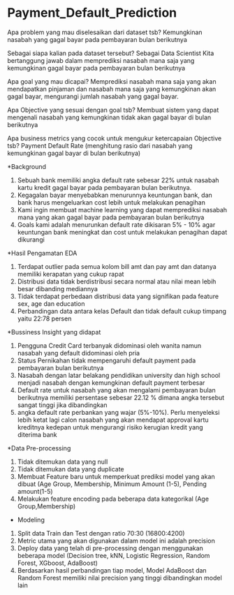 # Payment_Default_Prediction

Apa problem yang mau diselesaikan dari dataset tsb?
  Kemungkinan nasabah yang gagal bayar pada pembayaran bulan berikutnya

Sebagai siapa kalian pada dataset tersebut?
  Sebagai Data Scientist Kita bertanggung jawab dalam memprediksi nasabah mana saja yang kemungkinan gagal bayar pada pembayaran bulan berikutnya

Apa goal yang mau dicapai?
  Memprediksi nasabah mana saja yang akan mendapatkan pinjaman dan nasabah mana saja yang kemungkinan akan gagal bayar, mengurangi jumlah nasabah yang gagal bayar.

Apa Objective yang sesuai dengan goal tsb?
  Membuat sistem yang dapat mengenali nasabah yang kemungkinan tidak akan gagal bayar di bulan berikutnya

Apa business metrics yang cocok untuk mengukur ketercapaian Objective tsb?
  Payment Default Rate (menghitung rasio dari nasabah yang kemungkinan gagal bayar di bulan berikutnya)


*Background
1. Sebuah bank memiliki angka default rate sebesar 22%  untuk nasabah kartu kredit gagal bayar pada pembayaran bulan berikutnya.
2. Kegagalan bayar menyebabkan menurunnya keuntungan bank, dan bank harus mengeluarkan cost lebih untuk melakukan penagihan
3. Kami ingin membuat machine learning yang dapat memprediksi nasabah mana yang akan gagal bayar pada pembayaran bulan berikutnya
4. Goals kami adalah menurunkan default rate dikisaran 5% - 10% agar keuntungan bank meningkat dan cost untuk melakukan penagihan dapat dikurangi

*Hasil Pengamatan EDA
1. Terdapat outlier pada semua kolom bill amt dan pay amt dan datanya memiliki kerapatan yang cukup rapat
2. Distribusi data tidak berdistribusi secara normal atau nilai mean lebih besar dibanding mediannya
3. Tidak terdapat perbedaan distribusi data yang signifikan pada feature sex, age dan education
4. Perbandingan data antara kelas Default dan tidak default cukup timpang yaitu 22:78 persen

*Bussiness Insight yang didapat
1. Pengguna Credit Card terbanyak didominasi oleh wanita namun nasabah yang default didominasi oleh pria
2. Status Pernikahan tidak mempengaruhi default payment pada pembayaran bulan berikutnya
3. Nasabah dengan latar belakang pendidikan university dan high school menjadi nasabah dengan kemungkinan default payment terbesar
4. Default rate untuk nasabah yang akan mengalami pembayaran bulan berikutnya memiliki persentase sebesar 22.12 % dimana angka tersebut sangat tinggi jika dibandingkan
5. angka default rate perbankan yang wajar (5%-10%). Perlu menyeleksi lebih ketat lagi calon nasabah yang akan mendapat approval kartu kreditnya kedepan untuk mengurangi risiko kerugian kredit yang diterima bank

*Data Pre-processing
1. Tidak ditemukan data yang null
2. Tidak ditemukan data yang duplicate
3. Membuat Feature baru untuk memperkuat prediksi model yang akan dibuat (Age Group, Membership, Minimum Amount (1-5), Pending amount(1-5)
4. Melakukan feature encoding pada beberapa data kategorikal (Age Group,Membership)

* Modeling
1. Split data Train dan Test dengan ratio 70:30 (16800:4200)
2. Metric utama yang akan digunakan dalam model ini adalah precision
3. Deploy data yang telah di pre-processing dengan menggunakan beberapa model (Decision tree, kNN, Logistic Regression, Random Forest, XGboost, AdaBoost)
4. Berdasarkan hasil perbandingan tiap model, Model AdaBoost dan Random Forest memiliki nilai precision yang tinggi dibandingkan model lain






















